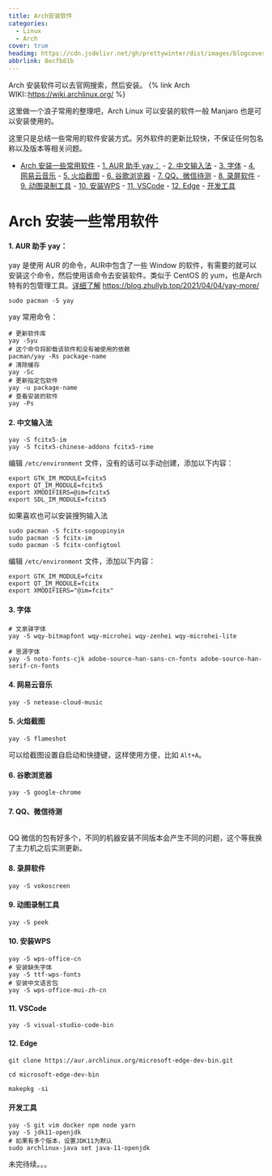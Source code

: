 ```yaml
---
title: Arch安装软件
categories:
  - Linux
  - Arch
cover: true
headimg: https://cdn.jsdelivr.net/gh/prettywinter/dist/images/blogcover/arch.jpeg
abbrlink: 8ecfb81b
---
```


Arch 安装软件可以去官网搜索，然后安装。
{% link Arch WIKI::https://wiki.archlinux.org/ %}

这里做一个浪子常用的整理吧，Arch Linux 可以安装的软件一般 Manjaro 也是可以安装使用的。

这里只是总结一些常用的软件安装方式。另外软件的更新比较快，不保证任何包名称以及版本等相关问题。

<!-- more -->

<!-- @import "[TOC]" {cmd="toc" depthFrom=2 depthTo=6 orderedList=true} -->

<!-- code_chunk_output -->

- [Arch 安装一些常用软件](#arch-安装一些常用软件)
      - [1. AUR 助手 yay：](#1-aur-助手-yay)
      - [2. 中文输入法](#2-中文输入法)
      - [3. 字体](#3-字体)
      - [4. 网易云音乐](#4-网易云音乐)
      - [5. 火焰截图](#5-火焰截图)
      - [6. 谷歌浏览器](#6-谷歌浏览器)
      - [7. QQ、微信待测](#7-qq微信待测)
      - [8. 录屏软件](#8-录屏软件)
      - [9. 动图录制工具](#9-动图录制工具)
      - [10. 安装WPS](#10-安装wps)
      - [11. VSCode](#11-vscode)
      - [12. Edge](#12-edge)
      - [开发工具](#开发工具)

<!-- /code_chunk_output -->

# Arch 安装一些常用软件

#### 1. AUR 助手 yay：
yay 是使用 AUR 的命令，AUR中包含了一些 Window 的软件，有需要的就可以安装这个命令，然后使用该命令去安装软件。类似于 CentOS 的 yum，也是Arch特有的包管理工具。[详细了解](https://zhuanlan.zhihu.com/p/363666022) https://blog.zhullyb.top/2021/04/04/yay-more/
```bash{.line-numbers}
sudo pacman -S yay
```
yay 常用命令：
```bash{.line-numbers}
# 更新软件库
yay -Syu
# 这个命令将卸载该软件和没有被使用的依赖
pacman/yay -Rs package-name
# 清除缓存
yay -Sc
# 更新指定包软件
yay -u package-name
# 查看安装的软件
yay -Ps
```

#### 2. 中文输入法
```bash{.line-numbers}
yay -S fcitx5-im 
yay -S fcitx5-chinese-addons fcitx5-rime
```
编辑 `/etc/environment` 文件，没有的话可以手动创建，添加以下内容：
```bash{.line-numbers}
export GTK_IM_MODULE=fcitx5
export QT_IM_MODULE=fcitx5
export XMODIFIERS=@im=fcitx5
export SDL_IM_MODULE=fcitx5
```

如果喜欢也可以安装搜狗输入法
```bash{.line-numbers}
sudo pacman -S fcitx-sogoupinyin
sudo pacman -S fcitx-im
sudo pacman -S fcitx-configtool
```
编辑 `/etc/environment` 文件，添加以下内容：
```bash{.line-numbers}
export GTK_IM_MODULE=fcitx
export QT_IM_MODULE=fcitx
export XMODIFIERS="@im=fcitx"
```

#### 3. 字体
```bash{.line-numbers}
# 文泉驿字体
yay -S wqy-bitmapfont wqy-microhei wqy-zenhei wqy-microhei-lite

# 思源字体
yay -S noto-fonts-cjk adobe-source-han-sans-cn-fonts adobe-source-han-serif-cn-fonts
```

#### 4. 网易云音乐
```bash{.line-numbers}
yay -S netease-cloud-music
```

#### 5. 火焰截图
```bash{.line-numbers}
yay -S flameshot
```
可以给截图设置自启动和快捷键，这样使用方便，比如 `Alt+A`。

#### 6. 谷歌浏览器
```bash{.line-numbers}
yay -S google-chrome
```

#### 7. QQ、微信待测
```bash{.line-numbers}
```
QQ 微信的包有好多个，不同的机器安装不同版本会产生不同的问题，这个等我换了主力机之后实测更新。

#### 8. 录屏软件
```bash{.line-numbers}
yay -S vokoscreen
```

#### 9. 动图录制工具
```bash{.line-numbers}
yay -S peek
```

#### 10. 安装WPS
```bash{.line-numbers}
yay -S wps-office-cn
# 安装缺失字体
yay -S ttf-wps-fonts
# 安装中文语言包
yay -S wps-office-mui-zh-cn
```

#### 11. VSCode
```bash{.line-numbers}
yay -S visual-studio-code-bin
```

#### 12. Edge
```bash{.line-numbers}
git clone https://aur.archlinux.org/microsoft-edge-dev-bin.git

cd microsoft-edge-dev-bin

makepkg -si
```

#### 开发工具
```bash{.line-numbers}
yay -S git vim docker npm node yarn
yay -S jdk11-openjdk
# 如果有多个版本，设置JDK11为默认
sudo archlinux-java set java-11-openjdk
```

未完待续。。。